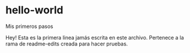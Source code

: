 # hello-world
Mis primeros pasos

Hey! Esta es la primera linea jamás escrita en este archivo.
Pertenece a la rama de readme-edits creada para hacer pruebas.
